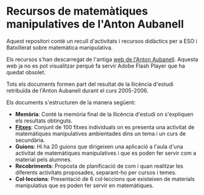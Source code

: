 # Recursos de matemàtiques manipulatives de l'Anton Aubanell
Aquest repositori conté un recull d'activitats i recursos didàctics per a ESO i Batxillerat sobre matemàtica manipulativa.

Els recursos s'han descarregat de l'antiga [web de l'Anton Aubanell](http://www.xtec.cat/~aaubanel/). 
Aquesta web ja no es pot visualitzar perquè fa servir Adobe Flash Player que ha quedat obsolet.

Tots els documents formen part del resultat de la llicència d'estudi retribuïda de l'Anton Aubanell durant el curs 2005-2006.

Els documents s'estructuren de la manera següent:
- **Memòria**: Conté la memòria final de la llicència d'estudi on s'expliquen els resultats obtinguts.
- **[Fitxes](Fitxes/index.md)**: Conjunt de 100 fitxes individuals on es presenta una activitat de matemàtiques manipulatives ambientades dins un tema i un curs de secundària.
- **Guions**: Hi ha 20 guions que dirigeixen una aplicació a l'aula d'una activitat de matemàtiques manipulatives i que es poden fer servir com a material pels alumnes.
- **Recobriments**: Proposta de planificació de com i quan realitzar les diferents activitats proposades, separant-ho per cursos i temes.
- **Col·leccions**: Presentació de 6 col·leccions que existeixen de materials manipulatius que es poden fer servir en matemàtiques.
